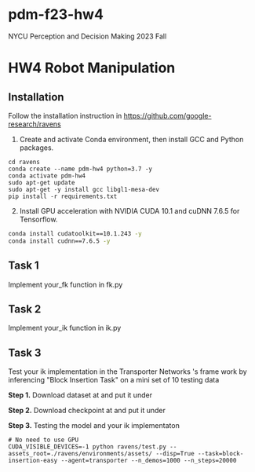 # pdm-f23-hw4
NYCU Perception and Decision Making 2023 Fall

# HW4 Robot Manipulation

## Installation

Follow the installation instruction in https://github.com/google-research/ravens

1. Create and activate Conda environment, then install GCC and Python packages.

```shell
cd ravens
conda create --name pdm-hw4 python=3.7 -y
conda activate pdm-hw4
sudo apt-get update
sudo apt-get -y install gcc libgl1-mesa-dev
pip install -r requirements.txt
```
2. Install GPU acceleration with NVIDIA CUDA 10.1 and cuDNN 7.6.5 for Tensorflow.
```bash
conda install cudatoolkit==10.1.243 -y
conda install cudnn==7.6.5 -y
```
## Task 1

Implement your_fk function in fk.py

## Task 2

Implement your_ik function in ik.py

## Task 3

Test your ik implementation in the Transporter Networks 's frame work by inferencing "Block Insertion Task" on a mini set of 10 testing data

**Step 1.** Download dataset   at and put it under

**Step 2.** Download checkpoint at and put it under 

**Step 3.** Testing the model and your ik implementaton 

 ```shell
# No need to use GPU
CUDA_VISIBLE_DEVICES=-1 python ravens/test.py --assets_root=./ravens/environments/assets/ --disp=True --task=block-insertion-easy --agent=transporter --n_demos=1000 --n_steps=20000
 ```
